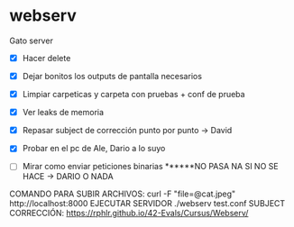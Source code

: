 # webserv
Gato server

- [X] Hacer delete
- [x] Dejar bonitos los outputs de pantalla necesarios
- [X] Limpiar carpeticas y carpeta con pruebas + conf de prueba
- [X] Ver leaks de memoria
- [X] Repasar subject de corrección punto por punto -> David
- [X] Probar en el pc de Ale, Dario a lo suyo
- [ ] Mirar como enviar peticiones binarias ******NO PASA NA SI NO SE HACE -> DARIO O NADA



COMANDO PARA SUBIR ARCHIVOS: curl -F "file=@cat.jpeg" http://localhost:8000
EJECUTAR SERVIDOR ./webserv test.conf
SUBJECT CORRECCIÓN: https://rphlr.github.io/42-Evals/Cursus/Webserv/
